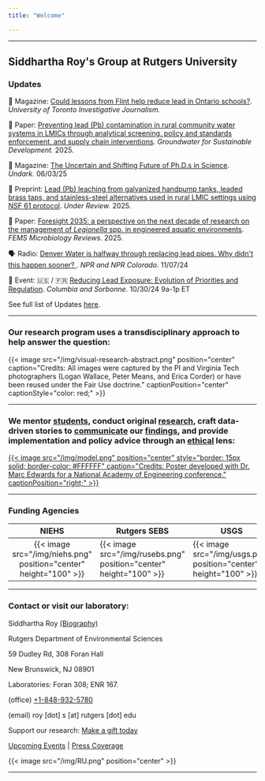 ```yaml
---
title: "Welcome"

---
```


------

## Siddhartha Roy's Group at Rutgers University

### Updates

📰 Magazine: [Could lessons from Flint help reduce lead in Ontario schools?](https://ijb.utoronto.ca/news/insights-an-expert-shares-lessons-from-the-flint-michigan-water-crisis-that-could-reduce-lead-in-ontarios-schools/). *University of Toronto Investigative Journalism.*

📑 Paper: [Preventing lead (Pb) contamination in rural community water systems in LMICs through analytical screening, policy and standards enforcement, and supply chain interventions](https://doi.org/10.1016/j.gsd.2025.101509). *Groundwater for Sustainable Development.* 2025.

📰 Magazine: [The Uncertain and Shifting Future of Ph.D.s in Science](https://undark.org/2025/06/03/phd-shifting-future/). *Undark.* 06/03/25

🔬 Preprint: [Lead (Pb) leaching from galvanized handpump tanks, leaded brass taps, and stainless-steel alternatives used in rural LMIC settings using NSF 61 protocol](https://eartharxiv.org/repository/view/9456/). *Under Review.* 2025.

📑 Paper: [Foresight 2035: a perspective on the next decade of research on the management of *Legionella* spp. in engineered aquatic environments](https://pubmed.ncbi.nlm.nih.gov/40424003/). *FEMS Microbiology Reviews.* 2025.

🗣️ Radio: [Denver Water is halfway through replacing lead pipes. Why didn't this happen sooner? ](https://www.kunc.org/news/2024-11-07/denver-water-is-halfway-through-replacing-lead-pipes-why-didnt-this-happen-sooner). *NPR and NPR Colorado.* 11/07/24

📅 Event: 🇺🇸 / 🇫🇷 [Reducing Lead Exposure: Evolution of Priorities and Regulation](https://lamont.columbia.edu/events/reducing-lead-exposure-evolution-priorities-and-regulation). *Columbia and Sorbonne.* 10/30/24 9a-1p ET

See full list of Updates [here](/news/).

------

### Our research program uses a transdisciplinary approach to help answer the question:

{{< image src="/img/visual-research-abstract.png" position="center" caption="Credits: All images were captured by the PI and Virginia Tech photographers (Logan Wallace, Peter Means, and Erica Corder) or have been reused under the Fair Use doctrine." captionPosition="center" captionStyle="color: red;" >}}

------

### We mentor [students](laboratory/), conduct original [research](/articles/), craft data-driven stories to [communicate](/communicate/) our [findings](/public/), and provide implementation and policy advice through an [ethical](/principles/) lens:

[{{< image src="/img/model.png" position="center" style="border: 15px solid; border-color: #FFFFFF" caption="Credits: Poster developed with Dr. Marc Edwards for a National Academy of Engineering conference." captionPosition="right;" >}}](https://onlineethics.org/sites/onlineethics/files/2021-09/NAE%20Edwards%20Roy%20Submission.pdf)

------

### Funding Agencies 

| NIEHS | Rutgers SEBS | USGS | 
|:--------:|-----|-----|
| {{< image src="/img/niehs.png" position="center" height="100" >}} | {{< image src="/img/rusebs.png" position="center" height="100" >}} | {{< image src="/img/usgs.png" position="center" height="100" >}} |

------

### Contact or visit our laboratory:

Siddhartha Roy [(Biography)](/bio/)

Rutgers Department of Environmental Sciences

59 Dudley Rd, 308 Foran Hall

New Brunswick, NJ 08901

Laboratories: Foran 308; ENR 167.

(office) [+1-848-932-5780](tel:8489325780)

(email) roy \[dot] s \[at] rutgers \[dot] edu

Support our research: [Make a gift today](https://rutgersfoundation.org/Roy)

[Upcoming Events](/events/) | [Press Coverage](/press/)

{{< image src="/img/RU.png" position="center" >}}

------
